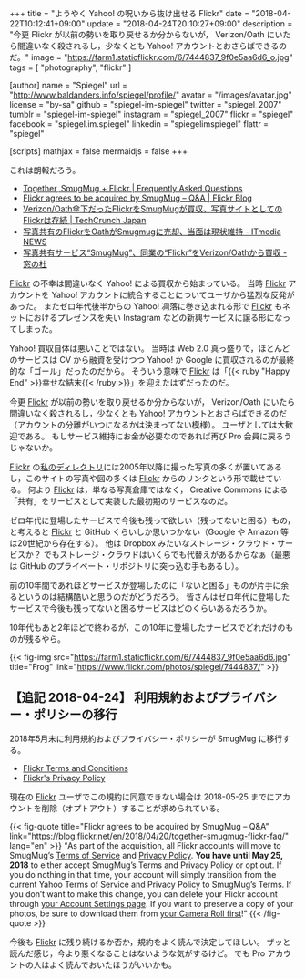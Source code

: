 +++
title = "ようやく Yahoo! の呪いから抜け出せる Flickr"
date = "2018-04-22T10:12:41+09:00"
update = "2018-04-24T20:10:27+09:00"
description = "今更 Flickr が以前の勢いを取り戻せるか分からないが， Verizon/Oath にいたら間違いなく殺されるし，少なくとも Yahoo! アカウントとおさらばできるのだ。"
image = "https://farm1.staticflickr.com/6/7444837_9f0e5aa6d6_o.jpg"
tags        = [ "photography", "flickr" ]

[author]
  name      = "Spiegel"
  url       = "http://www.baldanders.info/spiegel/profile/"
  avatar    = "/images/avatar.jpg"
  license   = "by-sa"
  github    = "spiegel-im-spiegel"
  twitter   = "spiegel_2007"
  tumblr    = "spiegel-im-spiegel"
  instagram = "spiegel_2007"
  flickr    = "spiegel"
  facebook  = "spiegel.im.spiegel"
  linkedin  = "spiegelimspiegel"
  flattr    = "spiegel"

[scripts]
  mathjax = false
  mermaidjs = false
+++

これは朗報だろう。

- [Together, SmugMug + Flickr | Frequently Asked Questions](https://www.smugmug.com/together/faq)
- [Flickr agrees to be acquired by SmugMug – Q&A | Flickr Blog](https://blog.flickr.net/en/2018/04/20/together-smugmug-flickr-faq/)
- [Verizon/Oath傘下だったFlickrをSmugMugが買収、写真サイトとしてのFlickrは存続  |  TechCrunch Japan](https://jp.techcrunch.com/2018/04/21/2018-04-20-smugmug-acquires-flickr/)
- [写真共有のFlickrをOathがSmugmugに売却、当面は現状維持 - ITmedia NEWS](http://www.itmedia.co.jp/news/articles/1804/22/news014.html)
- [写真共有サービス“SmugMug”、同業の“Flickr”をVerizon/Oathから買収 - 窓の杜](https://forest.watch.impress.co.jp/docs/news/1118508.html)

[Flickr] の不幸は間違いなく Yahoo! による買収から始まっている。
当時 [Flickr] アカウントを Yahoo! アカウントに統合することについてユーザから猛烈な反発があった。
またゼロ年代後半からの Yahoo! 凋落に巻き込まれる形で [Flickr] もネットにおけるプレゼンスを失い Instagram などの新興サービスに譲る形になってしまった。

Yahoo! 買収自体は悪いことではない。
当時は Web 2.0 真っ盛りで，ほとんどのサービスは CV から融資を受けつつ Yahoo! か Google に買収されるのが最終的な「ゴール」だったのだから。
そういう意味で [Flickr] は「{{< ruby "Happy End" >}}幸せな結末{{< /ruby >}}」を迎えたはずだったのだ。

今更 [Flickr] が以前の勢いを取り戻せるか分からないが， Verizon/Oath にいたら間違いなく殺されるし，少なくとも Yahoo! アカウントとおさらばできるのだ（アカウントの分離がいつになるかは決まってない模様）。
ユーザとしては大歓迎である。
もしサービス維持にお金が必要なのであれば再び Pro 会員に戻ろうじゃないか。

[Flickr] の[私のディレクトリ](https://www.flickr.com/photos/spiegel/)には2005年以降に撮った写真の多くが置いてあるし，このサイトの写真や図の多くは [Flickr] からのリンクという形で載せている。
何より [Flickr] は，単なる写真倉庫ではなく， Creative Commons による「共有」をサービスとして実装した最初期のサービスなのだ。

ゼロ年代に登場したサービスで今後も残って欲しい（残ってないと困る）もの，と考えると [Flickr] と GitHub くらいしか思いつかない（Google や Amazon 等は20世紀から存在する）。
他は Dropbox みたいなストレージ・クラウド・サービスか？ でもストレージ・クラウドはいくらでも代替えがあるからなぁ（最悪は GitHub のプライベート・リポジトリに突っ込む手もあるし）。

前の10年間であれほどサービスが登場したのに「ないと困る」ものが片手に余るというのは結構酷いと思うのだがどうだろう。
皆さんはゼロ年代に登場したサービスで今後も残ってないと困るサービスはどのくらいあるだろうか。

10年代もあと2年ほどで終わるが，この10年に登場したサービスでどれだけのものが残るやら。

{{< fig-img src="https://farm1.staticflickr.com/6/7444837_9f0e5aa6d6.jpg" title="Frog" link="https://www.flickr.com/photos/spiegel/7444837/" >}}

## 【追記 2018-04-24】 利用規約およびプライバシー・ポリシーの移行

2018年5月末に利用規約およびプライバシー・ポリシーが SmugMug に移行する。

- [Flickr Terms and Conditions](https://www.smugmug.com/about/terms-flickr)
- [Flickr's Privacy Policy](https://www.smugmug.com/about/privacy-flickr)

現在の [Flickr] ユーザでこの規約に同意できない場合は 2018-05-25 までにアカウントを削除（オプトアウト）することが求められている。

{{< fig-quote title="Flickr agrees to be acquired by SmugMug – Q&A" link="https://blog.flickr.net/en/2018/04/20/together-smugmug-flickr-faq/" lang="en" >}}
<q>As part of the acquisition, all Flickr accounts will move to SmugMug’s <a href="https://www.smugmug.com/about/terms-flickr">Terms of Service</a> and <a href="https://www.smugmug.com/about/privacy-flickr">Privacy Policy</a>. <strong>You have until May 25, 2018</strong> to either accept SmugMug’s Terms and Privacy Policy or opt out. If you do nothing in that time, your account will simply transition from the current Yahoo Terms of Service and Privacy Policy to SmugMug’s Terms. If you don’t want to make this change, you can delete your Flickr account through <a href="https://www.flickr.com/account">your Account Settings page</a>. If you want to preserve a copy of your photos, be sure to download them from <a href="https://www.flickr.com/cameraroll">your Camera Roll first</a>!</q>
{{< /fig-quote >}}

今後も [Flickr] に残り続けるか否か，規約をよく読んで決定してほしい。
ザッと読んだ感じ，今より悪くなることはないような気がするけど。
でも Pro アカウントの人はよく読んでおいたほうがいいかも。

[Flickr]: https://www.flickr.com/
